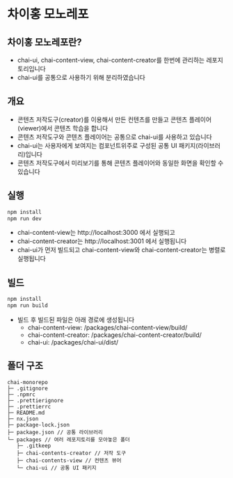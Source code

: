 # 차이홍 모노레포

## 차이홍 모노레포란?

- chai-ui, chai-content-view, chai-content-creator를 한번에 관리하는 레포지토리입니다
- chai-ui를 공통으로 사용하기 위해 분리하였습니다

## 개요

- 콘텐츠 저작도구(creator)를 이용해서 만든 컨텐츠를 만들고 콘텐츠 플레이어(viewer)에서 콘텐츠 학습을 합니다
- 콘텐츠 저작도구와 콘텐츠 플레이어는 공통으로 chai-ui를 사용하고 있습니다
- chai-ui는 사용자에게 보여지는 컴포넌트위주로 구성된 공통 UI 패키지(라이브러리)입니다
- 콘텐츠 저작도구에서 미리보기를 통해 콘텐츠 플레이어와 동일한 화면을 확인할 수 있습니다

## 실행

```bash
npm install
npm run dev
```

- chai-content-view는 http://localhost:3000 에서 실행되고
- chai-content-creator는 http://localhost:3001 에서 실행됩니다
- chai-ui가 먼저 빌드되고 chai-content-view와 chai-content-creator는 병렬로 실행됩니다

## 빌드

```bash
npm install
npm run build
```

- 빌드 후 빌드된 파일은 아래 경로에 생성됩니다
  - chai-content-view: /packages/chai-content-view/build/
  - chai-content-creator: /packages/chai-content-creator/build/
  - chai-ui: /packages/chai-ui/dist/

## 폴더 구조

```
chai-monorepo
├─ .gitignore
├─ .npmrc
├─ .prettierignore
├─ .prettierrc
├─ README.md
├─ nx.json
├─ package-lock.json
├─ package.json // 공통 라이브러리
└─ packages // 여러 레포지토리를 모아놓은 폴더
   ├─ .gitkeep
   ├─ chai-contents-creator // 저작 도구
   ├─ chai-contents-view // 컨텐츠 뷰어
   └─ chai-ui // 공통 UI 패키지

```
